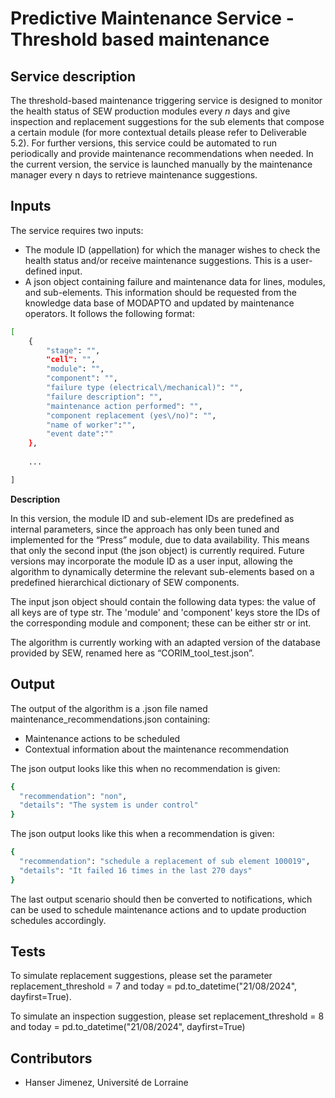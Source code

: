 # Predictive Maintenance Service - Threshold based maintenance

## Service description

The threshold-based maintenance triggering service is designed to monitor the health status of SEW production modules every *n* days and give inspection and replacement suggestions for the sub elements that compose a certain module (for more contextual details please refer to Deliverable 5.2). For further versions, this service could be automated to run periodically and provide maintenance recommendations when needed. In the current version, the service is launched manually by the maintenance manager every n days to retrieve maintenance suggestions.

## Inputs

The service requires two inputs:
- The module ID (appellation) for which the manager wishes to check the health status and/or receive maintenance suggestions. This is a user-defined input.
- A json object containing failure and maintenance data for lines, modules, and sub-elements. This information should be requested from the knowledge data base of MODAPTO and updated by maintenance operators. It follows the following format:

```sh
[
    {
        "stage": "", 
        "cell": "",
        "module": "",
        "component": "",
        "failure type (electrical\/mechanical)": "",
        "failure description": "",
        "maintenance action performed": "",
        "component replacement (yes\/no)": "",
        "name of worker":"",
        "event date":""
    },
    
    ...

]
```
**Description**

In this version, the module ID and sub-element IDs are predefined as internal parameters, since the approach has only been tuned and implemented for the “Press” module, due to data availability. This means that only the second input (the json object) is currently required. Future versions may incorporate the module ID as a user input, allowing the algorithm to dynamically determine the relevant sub-elements based on a predefined hierarchical dictionary of SEW components.

The input json object should contain the following data types: the value of all keys are of type str. The 'module' and 'component' keys store the IDs of the corresponding module and component; these can be either str or int.

The algorithm is currently working with an adapted version of the database provided by SEW, renamed here as “CORIM_tool_test.json”.

## Output

The output of the algorithm is a .json file named maintenance_recommendations.json containing:
- Maintenance actions to be scheduled
- Contextual information about the maintenance recommendation

The json output looks like this when no recommendation is given:
```sh
{
  "recommendation": "non",
  "details": "The system is under control"
}
```
The json output looks like this when a recommendation is given:
```sh
{
  "recommendation": "schedule a replacement of sub element 100019",
  "details": "It failed 16 times in the last 270 days"
}
```
The last output scenario should then be converted to notifications, which can be used to schedule maintenance actions and to update production schedules accordingly. 

## Tests
To simulate replacement suggestions, please set the parameter replacement_threshold = 7 and today = pd.to_datetime("21/08/2024", dayfirst=True).

To simulate an inspection suggestion, please set replacement_threshold = 8 and today = pd.to_datetime("21/08/2024", dayfirst=True)

## Contributors

- Hanser Jimenez, Université de Lorraine

